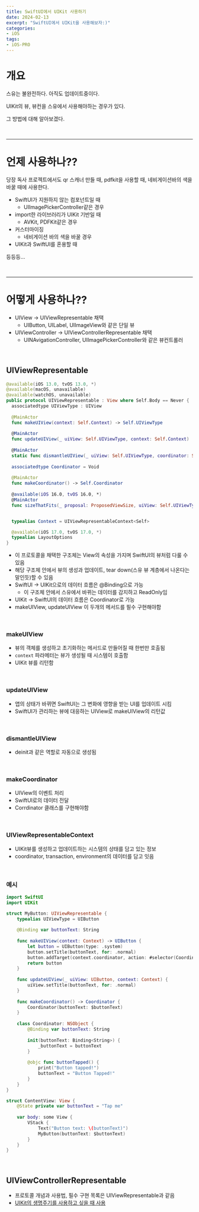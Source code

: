 ```yaml
---
title: SwiftUI에서 UIKit 사용하기
date: 2024-02-13
excerpt: "SwiftUI에서 UIKit을 사용해보자:)"
categories:
- iOS
tags:
- iOS-PRO
---
```




# 개요

스유는 불완전하다. 아직도 업데이트중이다.

UIKit의 뷰, 뷰컨을 스유에서 사용해야하는 경우가 있다.

그 방법에 대해 알아보겠다.


<br />

---


# 언제 사용하나??

당장 독사 프로젝트에서도 qr 스캐너 만들 때, pdfkit을 사용할 때, 네비게이션바의 색을 바꿀 때에 사용한다.

-   SwiftUI가 지원하지 않는 컴포넌트일 때
    -   UIImagePickerController같은 경우
-   import한 라이브러리가 UIKit 기반일 때
    -   AVKit, PDFKit같은 경우
-   커스터마이징
    -   네비게이션 바의 색을 바꿀 경우
-   UIKit과 SwiftUI를 혼용할 때

등등등...


<br />

---

# 어떻게 사용하나??

-   UIView -> UIViewRepresentable 채택
    -   UIButton, UILabel, UIImageView와 같은 단일 뷰
-   UIViewController -> UIViewControllerRepresentable 채택
    -   UINAvigationController, UIImagePickerController와 같은 뷰컨트롤러

<br />

## UIViewRepresentable

```swift
@available(iOS 13.0, tvOS 13.0, *)
@available(macOS, unavailable)
@available(watchOS, unavailable)
public protocol UIViewRepresentable : View where Self.Body == Never {
  associatedtype UIViewType : UIView
  
  @MainActor 
  func makeUIView(context: Self.Context) -> Self.UIViewType
  
  @MainActor 
  func updateUIView(_ uiView: Self.UIViewType, context: Self.Context)
  
  @MainActor 
  static func dismantleUIView(_ uiView: Self.UIViewType, coordinator: Self.Coordinator)
  
  associatedtype Coordinator = Void
  
  @MainActor 
  func makeCoordinator() -> Self.Coordinator
  
  @available(iOS 16.0, tvOS 16.0, *)
  @MainActor
  func sizeThatFits(_ proposal: ProposedViewSize, uiView: Self.UIViewType, context: Self.Context) -> CGSize?


  typealias Context = UIViewRepresentableContext<Self>

  @available(iOS 17.0, tvOS 17.0, *)
  typealias LayoutOptions
}
```

-   이 프로토콜을 채택한 구조체는 View의 속성을 가지며 SwiftUI의 뷰처럼 다룰 수 있음
-   해당 구조체 안에서 뷰의 생성과 업데이트, tear down(스유 뷰 계층에서 나온다는 말인듯)할 수 있음
-   SwiftUI -> UIKit으로의 데이터 흐름은 @Binding으로 가능
    -   이 구조체 안에서 스유에서 바뀌는 데이터를 감지하고 ReadOnly임
-   UIKit -> SwiftUI의 데이터 흐름은 Coordinator로 가능
-   makeUIView, updateUIView 이 두개의 메서드를 필수 구현해야함


<br />

### makeUIView

-   뷰의 객체를 생성하고 초기화하는 메서드로 만들어질 때 한번만 호출됨
-   `context` 파라메터는 뷰가 생성될 때 시스템이 호출함
-   UIKit 뷰를 리턴함

<br />

### updateUIView

-   앱의 상태가 바뀌면 SwiftUI는 그 변화에 영향을 받는 UI를 업데이트 시킴
-   SwiftUI가 관리하는 뷰에 대응하는 UIView로 makeUIView의 리턴값


<br />

### dismantleUIView

-   deinit과 같은 역할로 자동으로 생성됨

<br />

### makeCoordinator

-   UIView의 이벤트 처리
-   SwiftUI로의 데이터 전달
-   Corrdinator 클래스를 구현해야함


<br />

### UIViewRepresentableContext

-   UIKit뷰를 생성하고 업데이트하는 시스템의 상태를 담고 있는 정보
-   coordinator, transaction, environment의 데이터를 담고 잇음




<br />

### 예시

```swift
import SwiftUI
import UIKit

struct MyButton: UIViewRepresentable {
    typealias UIViewType = UIButton
    
    @Binding var buttonText: String
    
    func makeUIView(context: Context) -> UIButton {
        let button = UIButton(type: .system)
        button.setTitle(buttonText, for: .normal)
        button.addTarget(context.coordinator, action: #selector(Coordinator.buttonTapped), for: .touchUpInside)
        return button
    }
    
    func updateUIView(_ uiView: UIButton, context: Context) {
        uiView.setTitle(buttonText, for: .normal)
    }
    
    func makeCoordinator() -> Coordinator {
        Coordinator(buttonText: $buttonText)
    }
    
    class Coordinator: NSObject {
        @Binding var buttonText: String
        
        init(buttonText: Binding<String>) {
            _buttonText = buttonText
        }
        
        @objc func buttonTapped() {
            print("Button tapped!")
            buttonText = "Button Tapped!"
        }
    }
}

struct ContentView: View {
    @State private var buttonText = "Tap me"
    
    var body: some View {
        VStack {
            Text("Button text: \(buttonText)")
            MyButton(buttonText: $buttonText)
        }
    }
}
```




<br />

## UIViewControllerRepresentable

-   프로토콜 개념과 사용법, 필수 구현 목록은 UIViewRepresentable과 같음
-   [UIKit의 생명주기를 사용하고 싶을 때 사용](https://doing-programming.tistory.com/entry/SwiftUI-SwiftUI-%ED%99%98%EA%B2%BD%EC%97%90%EC%84%9C-ViewController-Life-Cycle-%EC%82%AC%EC%9A%A9%ED%95%98%EA%B8%B0)

